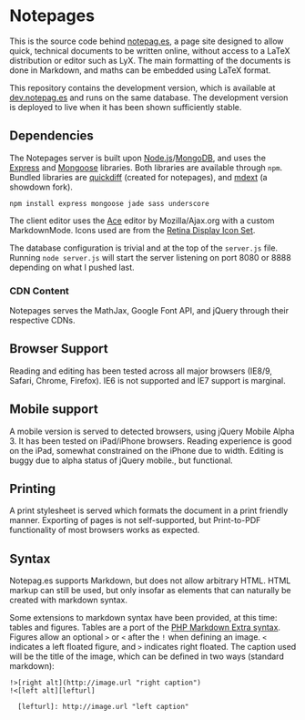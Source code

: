 # Notepages

This is the source code behind [notepag.es][0], a page site designed to allow quick, technical documents to be written online, without access to a LaTeX distribution or editor such as LyX. The main formatting of the documents is done in Markdown, and maths can be embedded using LaTeX format.

This repository contains the development version, which is available at [dev.notepag.es][dev] and runs on the same database. The development version is deployed to live when it has been shown sufficiently stable.

  [0]: http://notepag.es/introduction
  [dev]: http://dev.notepag.es/introduction

## Dependencies

The Notepages server is built upon [Node.js][1]/[MongoDB][2], and uses the [Express][3] and [Mongoose][4] libraries. Both libraries are available through `npm`. Bundled libraries are [quickdiff][5] (created for notepages), and [mdext][7] (a showdown fork).

    npm install express mongoose jade sass underscore
    
The client editor uses the [Ace][8] editor by Mozilla/Ajax.org with a custom MarkdownMode. Icons used are from the [Retina Display Icon Set](http://blog.twg.ca/2010/11/retina-display-icon-set/).

The database configuration is trivial and at the top of the `server.js` file. Running `node server.js` will start the server listening on port 8080 or 8888 depending on what I pushed last.

  [1]: http://nodejs.org
  [2]: http://www.mongodb.org/
  [3]: https://github.com/visionmedia/express
  [4]: https://github.com/LearnBoost/mongoose
  [5]: https://github.com/c-spencer/quickdiff
  [7]: https://github.com/fivesixty/mdext
  [8]: https://github.com/ajaxorg/ace

### CDN Content

Notepages serves the MathJax, Google Font API, and jQuery through their respective CDNs.

## Browser Support

Reading and editing has been tested across all major browsers (IE8/9, Safari, Chrome, Firefox). IE6 is not supported and IE7 support is marginal.

## Mobile support

A mobile version is served to detected browsers, using jQuery Mobile Alpha 3. It has been tested on iPad/iPhone browsers. Reading experience is good on the iPad, somewhat constrained on the iPhone due to width. Editing is buggy due to alpha status of jQuery mobile., but functional.

## Printing

A print stylesheet is served which formats the document in a print friendly manner. Exporting of pages is not self-supported, but Print-to-PDF functionality of most browsers works as expected.

## Syntax

Notepag.es supports Markdown, but does not allow arbitrary HTML. HTML markup can still be used, but only insofar as elements that can naturally be created with markdown syntax.

Some extensions to markdown syntax have been provided, at this time: tables and figures. Tables are a port of the [PHP Markdown Extra syntax][mdextra]. Figures allow an optional `>` or `<` after the `!` when defining an image. `<` indicates a left floated figure, and `>` indicates right floated. The caption used will be the title of the image, which can be defined in two ways (standard markdown):

    !>[right alt](http://image.url "right caption")
    !<[left alt][lefturl]
    
      [lefturl]: http://image.url "left caption"
      
  [mdextra]: http://michelf.com/projects/php-markdown/extra/#table